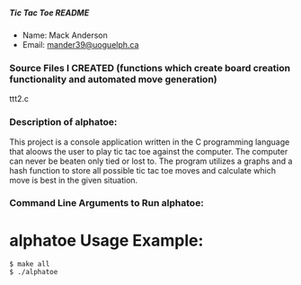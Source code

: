 ##### Tic Tac Toe README
* Name: Mack Anderson
* Email: mander39@uoguelph.ca

### Source Files I CREATED (functions which create board creation functionality and automated move generation)
ttt2.c

### Description of alphatoe:
This project is a console application written in the C programming language that aloows the user to play tic tac toe against the computer. The computer can never be beaten only tied or lost to. The program utilizes a graphs and a hash function to store all possible tic tac toe moves and calculate which move is best in the given situation.

### Command Line Arguments to Run alphatoe:

# alphatoe Usage Example: 
    $ make all
    $ ./alphatoe
